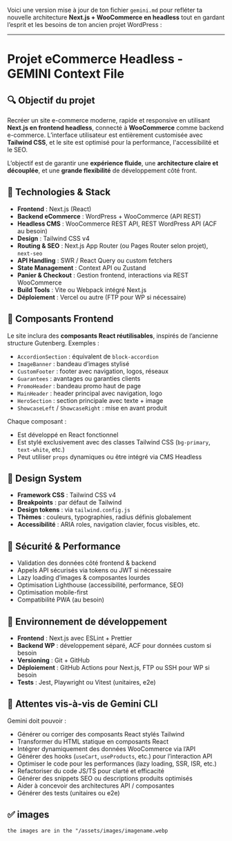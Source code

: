 Voici une version mise à jour de ton fichier `gemini.md` pour refléter ta nouvelle architecture **Next.js + WooCommerce en headless** tout en gardant l’esprit et les besoins de ton ancien projet WordPress :

---

# Projet eCommerce Headless - GEMINI Context File

## 🔍 Objectif du projet

Recréer un site e-commerce moderne, rapide et responsive en utilisant **Next.js en frontend headless**, connecté à **WooCommerce** comme backend e-commerce. L’interface utilisateur est entièrement customisée avec **Tailwind CSS**, et le site est optimisé pour la performance, l'accessibilité et le SEO.

L’objectif est de garantir une **expérience fluide**, une **architecture claire et découplée**, et une **grande flexibilité** de développement côté front.

## 🧩 Technologies & Stack

- **Frontend** : Next.js (React)
- **Backend eCommerce** : WordPress + WooCommerce (API REST)
- **Headless CMS** : WooCommerce REST API, REST WordPress API (ACF au besoin)
- **Design** : Tailwind CSS v4
- **Routing & SEO** : Next.js App Router (ou Pages Router selon projet), `next-seo`
- **API Handling** : SWR / React Query ou custom fetchers
- **State Management** : Context API ou Zustand
- **Panier & Checkout** : Gestion frontend, interactions via REST WooCommerce
- **Build Tools** : Vite ou Webpack intégré Next.js
- **Déploiement** : Vercel ou autre (FTP pour WP si nécessaire)

## 🧱 Composants Frontend

Le site inclura des **composants React réutilisables**, inspirés de l’ancienne structure Gutenberg. Exemples :

- `AccordionSection` : équivalent de `block-accordion`
- `ImageBanner` : bandeau d’images stylisé
- `CustomFooter` : footer avec navigation, logos, réseaux
- `Guarantees` : avantages ou garanties clients
- `PromoHeader` : bandeau promo haut de page
- `MainHeader` : header principal avec navigation, logo
- `HeroSection` : section principale avec texte + image
- `ShowcaseLeft` / `ShowcaseRight` : mise en avant produit

Chaque composant :

- Est développé en React fonctionnel
- Est stylé exclusivement avec des classes Tailwind CSS (`bg-primary`, `text-white`, etc.)
- Peut utiliser `props` dynamiques ou être intégré via CMS Headless

## 🎨 Design System

- **Framework CSS** : Tailwind CSS v4
- **Breakpoints** : par défaut de Tailwind
- **Design tokens** : via `tailwind.config.js`
- **Thèmes** : couleurs, typographies, radius définis globalement
- **Accessibilité** : ARIA roles, navigation clavier, focus visibles, etc.

## 🔐 Sécurité & Performance

- Validation des données côté frontend & backend
- Appels API sécurisés via tokens ou JWT si nécessaire
- Lazy loading d’images & composantes lourdes
- Optimisation Lighthouse (accessibilité, performance, SEO)
- Optimisation mobile-first
- Compatibilité PWA (au besoin)

## 🔧 Environnement de développement

- **Frontend** : Next.js avec ESLint + Prettier
- **Backend WP** : développement séparé, ACF pour données custom si besoin
- **Versioning** : Git + GitHub
- **Déploiement** : GitHub Actions pour Next.js, FTP ou SSH pour WP si besoin
- **Tests** : Jest, Playwright ou Vitest (unitaires, e2e)

## 🧠 Attentes vis-à-vis de Gemini CLI

Gemini doit pouvoir :

- Générer ou corriger des composants React stylés Tailwind
- Transformer du HTML statique en composants React
- Intégrer dynamiquement des données WooCommerce via l’API
- Générer des hooks (`useCart`, `useProducts`, etc.) pour l’interaction API
- Optimiser le code pour les performances (lazy loading, SSR, ISR, etc.)
- Refactoriser du code JS/TS pour clarté et efficacité
- Générer des snippets SEO ou descriptions produits optimisés
- Aider à concevoir des architectures API / composantes
- Générer des tests (unitaires ou e2e)

## ✅ images

`the images are in the "/assets/images/imagename.webp`
